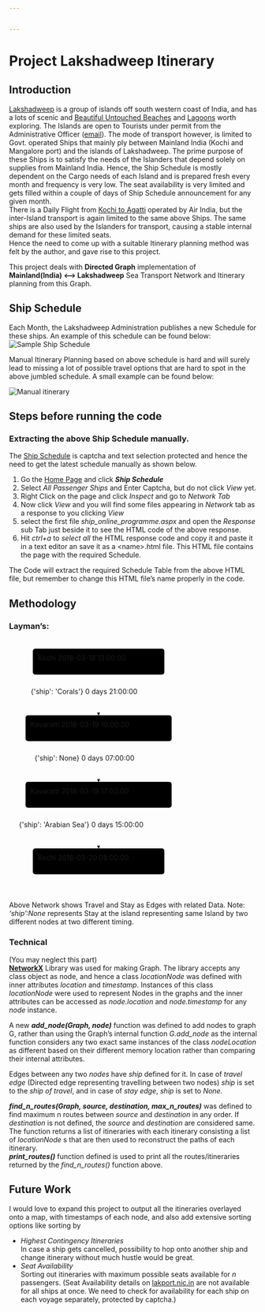 ```yaml
---


---
```


<h1 id="project-lakshadweep-itinerary">Project Lakshadweep Itinerary</h1>
<h2 id="introduction">Introduction</h2>
<p><a href="https://en.wikipedia.org/wiki/Lakshadweep">Lakshadweep</a> is a group of islands off south western coast of India, and has a lots of scenic and <a href="https://www.google.co.in/search?q=lakshadweep&amp;source=lnms&amp;tbm=isch">Beautiful Untouched Beaches</a> and <a href="https://www.google.co.in/search?q=lakshadweep+Lagoons&amp;source=lnms&amp;tbm=isch">Lagoons</a> worth exploring. The Islands are open to Tourists under permit from the Administrative Officer (<a href="mailto:lk-secadm@nic.in">email</a>). The mode of transport however, is limited to Govt. operated Ships that mainly ply between Mainland India (Kochi and Mangalore port) and the islands of Lakshadweep. The prime purpose of these Ships is to satisfy the needs of the Islanders that depend solely on supplies from Mainland India. Hence, the Ship Schedule is mostly dependent on the Cargo needs of each Island and is prepared fresh every month and frequency is very low. The seat availability is very limited and gets filled within a couple of days of Ship Schedule announcement for any given month.<br>
There is a Daily Flight from <a href="https://www.google.co.in/search?q=kochi+to+agatti">Kochi to Agatti</a> operated by Air India, but the inter-Island transport is again limited to the same above Ships. The same ships are also used by the Islanders for transport, causing a stable internal demand for these limited seats.<br>
Hence the need to come up with a suitable Itinerary planning method was felt by the author, and gave rise to this project.</p>
<p>This project deals with <strong>Directed Graph</strong> implementation of<br>
<strong>Mainland(India) &lt;–&gt; Lakshadweep</strong> Sea Transport Network and Itinerary planning from this Graph.</p>
<h2 id="ship-schedule">Ship Schedule</h2>
<p>Each Month, the Lakshadweep Administration publishes a new Schedule for these ships. An example of this schedule can be found below:<br>
<img src="https://lh3.googleusercontent.com/2z8Vtmrg6Of5LPXO3wk0phR5nMl1Gt5PdncvPvY62u1VOy0Dp76HLTU9poiXZH91FP6-7Z9mFh0=s1440" alt="Sample Ship Schedule"></p>
<p>Manual Itinerary Planning based on above schedule is hard and will surely lead to missing a lot of possible travel options that are hard to spot in the above jumbled schedule. A small example can be found below:</p>
<p><img src="https://lh3.googleusercontent.com/Q2C6RoqyVIqVJ7RT1xCeNcH_rLpOfrBGkMkqrKD7of32HLaqmGbOXc86yWbJYhgDqofIWaJ2Obg=s1440" alt="Manual itinerary"></p>
<h2 id="steps-before-running-the-code">Steps before running the code</h2>
<h3 id="extracting-the-above-ship-schedule-manually.">Extracting the above Ship Schedule manually.</h3>
<p>The <a href="http://lakport.nic.in">Ship Schedule</a> is captcha and text selection protected and hence the need to get the latest schedule manually as shown below.</p>
<ol>
<li>Go the <a href="http://lakport.nic.in">Home Page</a> and click <em><strong>Ship Schedule</strong></em></li>
<li>Select <em>All Passenger Ships</em> and Enter Captcha, but do not click <em>View</em> yet.</li>
<li>Right Click on the page and click <em>Inspect</em> and go to <em>Network Tab</em></li>
<li>Now click <em>View</em> and you will find some files appearing in <em>Network</em> tab as a response to you clicking <em>View</em></li>
<li>select the first file <em>ship_online_programme.aspx</em> and open the <em>Response</em> sub Tab just beside it to see the HTML code of the above response.</li>
<li>Hit <em>ctrl+a</em> to <em>select all</em> the HTML response code and copy it and paste it in a text editor an save it as a &lt;name&gt;.html file. This HTML file contains the page with the required Schedule.</li>
</ol>
<p>The Code will extract the required Schedule Table from the above HTML file, but remember to change this HTML file’s name properly in the code.</p>
<h2 id="methodology">Methodology</h2>
<h3 id="laymans">Layman’s:</h3>
<div class="mermaid"><svg xmlns="http://www.w3.org/2000/svg" id="mermaid-svg-28gOr0qs4hxiTiAs" height="100%" viewBox="0 0 383.203125 517.5" style="max-width:383.203125px;"><g><g class="output"><g class="clusters"></g><g class="edgePaths"><g class="edgePath" style="opacity: 1;"><path class="path" d="M181.6015625,72.5L181.6015625,113.75L181.6015625,155" marker-end="url(#arrowhead3500)" style="fill:none"></path><defs><marker id="arrowhead3500" viewBox="0 0 10 10" refX="9" refY="5" markerUnits="strokeWidth" markerWidth="8" markerHeight="6" orient="auto"><path d="M 0 0 L 10 5 L 0 10 z" class="arrowheadPath" style="stroke-width: 1; stroke-dasharray: 1, 0;"></path></marker></defs></g><g class="edgePath" style="opacity: 1;"><path class="path" d="M181.6015625,207.5L181.6015625,248.75L181.6015625,290" marker-end="url(#arrowhead3501)" style="fill:none"></path><defs><marker id="arrowhead3501" viewBox="0 0 10 10" refX="9" refY="5" markerUnits="strokeWidth" markerWidth="8" markerHeight="6" orient="auto"><path d="M 0 0 L 10 5 L 0 10 z" class="arrowheadPath" style="stroke-width: 1; stroke-dasharray: 1, 0;"></path></marker></defs></g><g class="edgePath" style="opacity: 1;"><path class="path" d="M181.6015625,342.5L181.6015625,383.75L181.6015625,425" marker-end="url(#arrowhead3502)" style="fill:none"></path><defs><marker id="arrowhead3502" viewBox="0 0 10 10" refX="9" refY="5" markerUnits="strokeWidth" markerWidth="8" markerHeight="6" orient="auto"><path d="M 0 0 L 10 5 L 0 10 z" class="arrowheadPath" style="stroke-width: 1; stroke-dasharray: 1, 0;"></path></marker></defs></g></g><g class="edgeLabels"><g class="edgeLabel" transform="translate(181.6015625,113.75)" style="opacity: 1;"><g transform="translate(-137.578125,-16.25)" class="label"><foreignObject width="275.15625" height="32.5"><div xmlns="http://www.w3.org/1999/xhtml" style="display: inline-block; white-space: nowrap;"><span class="edgeLabel">{'ship': 'Corals'} 0 days 21:00:00</span></div></foreignObject></g></g><g class="edgeLabel" transform="translate(181.6015625,248.75)" style="opacity: 1;"><g transform="translate(-129.75,-16.25)" class="label"><foreignObject width="259.51171875" height="32.5"><div xmlns="http://www.w3.org/1999/xhtml" style="display: inline-block; white-space: nowrap;"><span class="edgeLabel">{'ship': None} 0 days 07:00:00</span></div></foreignObject></g></g><g class="edgeLabel" transform="translate(181.6015625,383.75)" style="opacity: 1;"><g transform="translate(-161.6015625,-16.25)" class="label"><foreignObject width="323.203125" height="32.5"><div xmlns="http://www.w3.org/1999/xhtml" style="display: inline-block; white-space: nowrap;"><span class="edgeLabel">{'ship': 'Arabian Sea'} 0 days 15:00:00</span></div></foreignObject></g></g></g><g class="nodes"><g class="node" id="id1" transform="translate(181.6015625,46.25)" style="opacity: 1;"><rect rx="5" ry="5" x="-133.421875" y="-26.25" width="266.84375" height="52.5"></rect><g class="label" transform="translate(0,0)"><g transform="translate(-123.421875,-16.25)"><foreignObject width="246.85546875" height="32.5"><div xmlns="http://www.w3.org/1999/xhtml" style="display: inline-block; white-space: nowrap;">Kochi 2018-03-18 13:00:00</div></foreignObject></g></g></g><g class="node" id="id2" transform="translate(181.6015625,181.25)" style="opacity: 1;"><rect rx="5" ry="5" x="-148.171875" y="-26.25" width="296.34375" height="52.5"></rect><g class="label" transform="translate(0,0)"><g transform="translate(-138.171875,-16.25)"><foreignObject width="276.34765625" height="32.5"><div xmlns="http://www.w3.org/1999/xhtml" style="display: inline-block; white-space: nowrap;">Kavaratti 2018-03-19 10:00:00</div></foreignObject></g></g></g><g class="node" id="id3" transform="translate(181.6015625,316.25)" style="opacity: 1;"><rect rx="5" ry="5" x="-148.171875" y="-26.25" width="296.34375" height="52.5"></rect><g class="label" transform="translate(0,0)"><g transform="translate(-138.171875,-16.25)"><foreignObject width="276.34765625" height="32.5"><div xmlns="http://www.w3.org/1999/xhtml" style="display: inline-block; white-space: nowrap;">Kavaratti 2018-03-19 17:00:00</div></foreignObject></g></g></g><g class="node" id="id4" transform="translate(181.6015625,451.25)" style="opacity: 1;"><rect rx="5" ry="5" x="-133.421875" y="-26.25" width="266.84375" height="52.5"></rect><g class="label" transform="translate(0,0)"><g transform="translate(-123.421875,-16.25)"><foreignObject width="246.85546875" height="32.5"><div xmlns="http://www.w3.org/1999/xhtml" style="display: inline-block; white-space: nowrap;">Kochi 2018-03-20 08:00:00</div></foreignObject></g></g></g></g></g></g></svg></div>
<p>Above Network shows Travel and Stay as Edges with related Data. Note: <em>‘ship’:None</em> represents Stay at the island representing same Island by two different nodes at two different timing.</p>
<h3 id="technical">Technical</h3>
<p>(You may neglect this part)<br>
<a href="https://networkx.github.io/documentation/latest/"><strong>NetworkX</strong></a> Library was used for making Graph. The library accepts any class object as node, and hence a class <em>locationNode</em> was defined with inner attributes <em>location</em> and <em>timestamp</em>. Instances of this class <em>locationNode</em> were used to represent Nodes in the graphs and the inner attributes can be accessed as <em>node.location</em> and <em>node.timestamp</em> for any <em>node</em> instance.</p>
<p>A new <em><strong>add_node(Graph, node)</strong></em> function was defined to add nodes to graph G, rather than using the Graph’s internal function <em>G.add_node</em> as the internal function considers any two exact same instances of the class <em>nodeLocation</em> as different based on their different memory location rather than comparing their internal attributes.</p>
<p>Edges between any two <em>nodes</em> have <em>ship</em> defined for it. In case of <em>travel edge</em> (Directed edge representing travelling between two nodes) <em>ship</em> is set to the <em>ship of travel</em>, and in case of <em>stay edge</em>, <em>ship</em> is set to <em>None.</em></p>
<p><em><strong>find_n_routes(Graph, source, destination, max_n_routes)</strong></em> was defined to find maximum n routes between <em>source</em> and <em>destination</em> in any  order. If <em>destination</em> is not defined, the <em>source</em> and <em>destination</em> are  considered same. The function returns a list of itineraries with each itinerary consisting a list of <em>locationNode</em> s that are then used to reconstruct the paths of each itinerary.<br>
<em><strong>print_routes()</strong></em> function defined is used to print all the routes/itineraries returned by the <em>find_n_routes()</em> function above.</p>
<h2 id="future-work">Future Work</h2>
<p>I would love to expand this project to output all the itineraries overlayed onto a map, with timestamps of each node, and also add extensive sorting options like sorting by</p>
<ul>
<li><em>Highest Contingency Itineraries</em><br>
In case a ship gets cancelled, possibility to hop onto another ship and change itinerary without much hustle would be great.</li>
<li><em>Seat Availability</em><br>
Sorting out itineraries with maximum possible seats available for <em>n</em> passengers. (Seat Availability details on <a href="http://lakport.nic.in">lakport.nic.in</a> are not available for all ships at once. We need to check for availability for each ship on each voyage separately, protected by captcha.)</li>
</ul>

